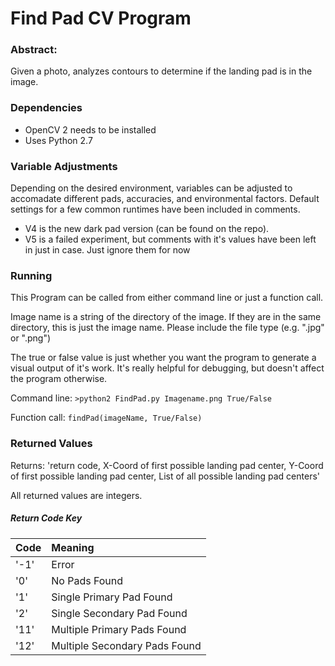 # Find Pad CV Program #

### Abstract: ###
Given a photo, analyzes contours to determine if the landing pad is in the image.

### Dependencies ###
- OpenCV 2 needs to be installed
- Uses Python 2.7

### Variable Adjustments ###
Depending on the desired environment, variables can be adjusted to accomadate different pads, accuracies, and environmental factors. Default settings for a few common runtimes have been included in comments.
- V4 is the new dark pad version (can be found on the repo). 
- V5 is a failed experiment, but comments with it's values have been left in just in case. Just ignore them for now

### Running ###
This Program can be called from either command line or just a function call. 

Image name is a string of the directory of the image. If they are in the same directory, this is just the image name. Please include the file type (e.g. ".jpg" or ".png")

The true or false value is just whether you want the program to generate a visual output of it's work. It's really helpful for debugging, but doesn't affect the program otherwise.
  
  Command line: `>python2 FindPad.py Imagename.png True/False`
  
  Function call: `findPad(imageName, True/False)`

### Returned Values ###
Returns: 'return code, X-Coord of first possible landing pad center, Y-Coord of first possible landing pad center, List of all possible landing pad centers'

All returned values are integers.

##### Return Code Key #####
| Code  | Meaning                         |
|-------|:--------------------------------|
| '-1'	| Error                           |
| '0'	  | No Pads Found                   |
| '1'	  | Single Primary Pad Found        |
| '2'	  | Single Secondary Pad Found      |
| '11'	| Multiple Primary Pads Found     |
| '12'	| Multiple Secondary Pads Found	  |
